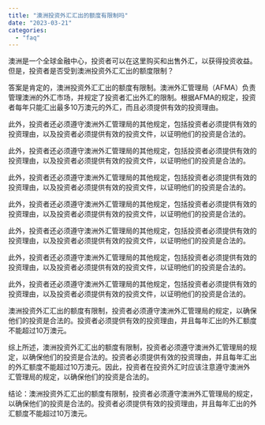 ```yaml
---
title: "澳洲投资外汇汇出的额度有限制吗"
date: "2023-03-21"
categories: 
  - "faq"
---
```


澳洲是一个全球金融中心，投资者可以在这里购买和出售外汇，以获得投资收益。但是，投资者是否受到澳洲投资外汇汇出的额度限制？

答案是肯定的，澳洲投资外汇汇出的额度有限制。澳洲外汇管理局（AFMA）负责管理澳洲的外汇市场，并规定了投资者汇出外汇的限制。根据AFMA的规定，投资者每年只能汇出最多10万澳元的外汇，而且必须提供有效的投资理由。

此外，投资者还必须遵守澳洲外汇管理局的其他规定，包括投资者必须提供有效的投资理由，以及投资者必须提供有效的投资文件，以证明他们的投资是合法的。

此外，投资者还必须遵守澳洲外汇管理局的其他规定，包括投资者必须提供有效的投资理由，以及投资者必须提供有效的投资文件，以证明他们的投资是合法的。

此外，投资者还必须遵守澳洲外汇管理局的其他规定，包括投资者必须提供有效的投资理由，以及投资者必须提供有效的投资文件，以证明他们的投资是合法的。

此外，投资者还必须遵守澳洲外汇管理局的其他规定，包括投资者必须提供有效的投资理由，以及投资者必须提供有效的投资文件，以证明他们的投资是合法的。

此外，投资者还必须遵守澳洲外汇管理局的其他规定，包括投资者必须提供有效的投资理由，以及投资者必须提供有效的投资文件，以证明他们的投资是合法的。

此外，投资者还必须遵守澳洲外汇管理局的其他规定，包括投资者必须提供有效的投资理由，以及投资者必须提供有效的投资文件，以证明他们的投资是合法的。

此外，投资者还必须遵守澳洲外汇管理局的其他规定，包括投资者必须提供有效的投资理由，以及投资者必须提供有效的投资文件，以证明他们的投资是合法的。

澳洲投资外汇汇出的额度有限制，投资者必须遵守澳洲外汇管理局的规定，以确保他们的投资是合法的。投资者必须提供有效的投资理由，并且每年汇出的外汇额度不能超过10万澳元。

综上所述，澳洲投资外汇汇出的额度有限制，投资者必须遵守澳洲外汇管理局的规定，以确保他们的投资是合法的。投资者必须提供有效的投资理由，并且每年汇出的外汇额度不能超过10万澳元。因此，投资者在投资外汇时应该注意遵守澳洲外汇管理局的规定，以确保他们的投资是合法的。

结论：澳洲投资外汇汇出的额度有限制，投资者必须遵守澳洲外汇管理局的规定，以确保他们的投资是合法的。投资者必须提供有效的投资理由，并且每年汇出的外汇额度不能超过10万澳元。
